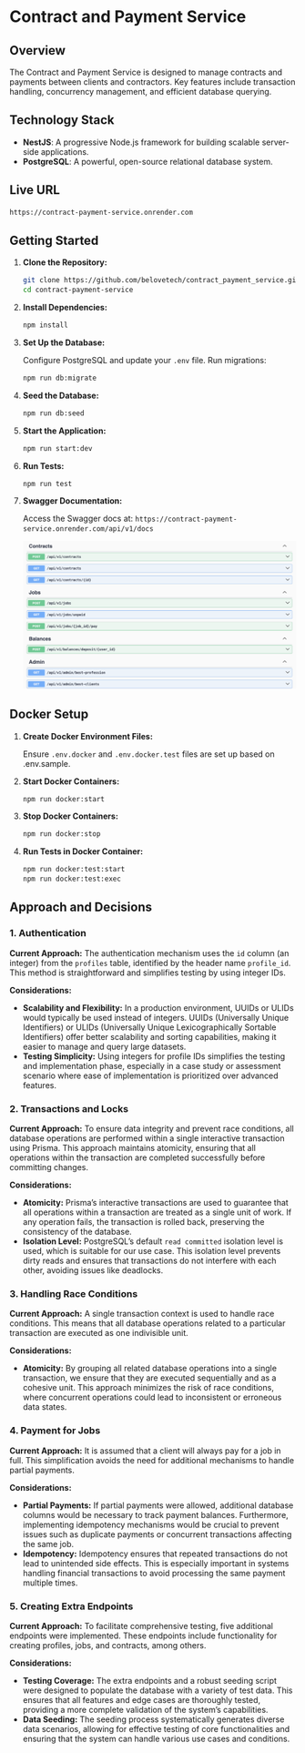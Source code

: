# Contract and Payment Service

## Overview

The Contract and Payment Service is designed to manage contracts and payments between clients and contractors. Key features include transaction handling, concurrency management, and efficient database querying.

## Technology Stack

- **NestJS**: A progressive Node.js framework for building scalable server-side applications.
- **PostgreSQL**: A powerful, open-source relational database system.


## Live URL
   ```bash
   https://contract-payment-service.onrender.com
   ```

## Getting Started

1. **Clone the Repository:**

   ```bash
   git clone https://github.com/belovetech/contract_payment_service.git
   cd contract-payment-service
   ```

2. **Install Dependencies:**

   ```bash
   npm install
   ```

3. **Set Up the Database:**

   Configure PostgreSQL and update your `.env` file. Run migrations:

   ```bash
   npm run db:migrate
   ```

4. **Seed the Database:**

   ```bash
   npm run db:seed
   ```

5. **Start the Application:**

   ```bash
   npm run start:dev
   ```

6. **Run Tests:**

   ```bash
   npm run test
   ```

7. **Swagger Documentation:**

   Access the Swagger docs at: `https://contract-payment-service.onrender.com/api/v1/docs`

   ![alt text](image.png)

## Docker Setup

1. **Create Docker Environment Files:**

   Ensure `.env.docker` and `.env.docker.test` files are set up based on .env.sample.

2. **Start Docker Containers:**

   ```bash
   npm run docker:start
   ```

3. **Stop Docker Containers:**

   ```bash
   npm run docker:stop
   ```

4. **Run Tests in Docker Container:**

   ```bash
   npm run docker:test:start
   npm run docker:test:exec
   ```

## Approach and Decisions

### 1. Authentication

**Current Approach:** The authentication mechanism uses the `id` column (an integer) from the `profiles` table, identified by the header name `profile_id`. This method is straightforward and simplifies testing by using integer IDs.

**Considerations:**

- **Scalability and Flexibility:** In a production environment, UUIDs or ULIDs would typically be used instead of integers. UUIDs (Universally Unique Identifiers) or ULIDs (Universally Unique Lexicographically Sortable Identifiers) offer better scalability and sorting capabilities, making it easier to manage and query large datasets.
- **Testing Simplicity:** Using integers for profile IDs simplifies the testing and implementation phase, especially in a case study or assessment scenario where ease of implementation is prioritized over advanced features.

### 2. Transactions and Locks

**Current Approach:** To ensure data integrity and prevent race conditions, all database operations are performed within a single interactive transaction using Prisma. This approach maintains atomicity, ensuring that all operations within the transaction are completed successfully before committing changes.

**Considerations:**

- **Atomicity:** Prisma’s interactive transactions are used to guarantee that all operations within a transaction are treated as a single unit of work. If any operation fails, the transaction is rolled back, preserving the consistency of the database.
- **Isolation Level:** PostgreSQL’s default `read committed` isolation level is used, which is suitable for our use case. This isolation level prevents dirty reads and ensures that transactions do not interfere with each other, avoiding issues like deadlocks.

### 3. Handling Race Conditions

**Current Approach:** A single transaction context is used to handle race conditions. This means that all database operations related to a particular transaction are executed as one indivisible unit.

**Considerations:**

- **Atomicity:** By grouping all related database operations into a single transaction, we ensure that they are executed sequentially and as a cohesive unit. This approach minimizes the risk of race conditions, where concurrent operations could lead to inconsistent or erroneous data states.

### 4. Payment for Jobs

**Current Approach:** It is assumed that a client will always pay for a job in full. This simplification avoids the need for additional mechanisms to handle partial payments.

**Considerations:**

- **Partial Payments:** If partial payments were allowed, additional database columns would be necessary to track payment balances. Furthermore, implementing idempotency mechanisms would be crucial to prevent issues such as duplicate payments or concurrent transactions affecting the same job.
- **Idempotency:** Idempotency ensures that repeated transactions do not lead to unintended side effects. This is especially important in systems handling financial transactions to avoid processing the same payment multiple times.

### 5. Creating Extra Endpoints

**Current Approach:** To facilitate comprehensive testing, five additional endpoints were implemented. These endpoints include functionality for creating profiles, jobs, and contracts, among others.

**Considerations:**

- **Testing Coverage:** The extra endpoints and a robust seeding script were designed to populate the database with a variety of test data. This ensures that all features and edge cases are thoroughly tested, providing a more complete validation of the system’s capabilities.
- **Data Seeding:** The seeding process systematically generates diverse data scenarios, allowing for effective testing of core functionalities and ensuring that the system can handle various use cases and conditions.
